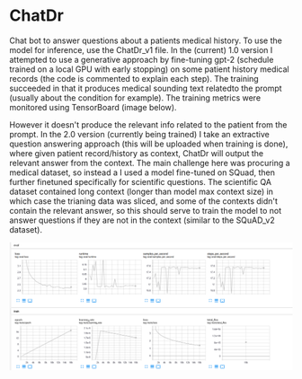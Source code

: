 # ChatDr
Chat bot to answer questions about a patients medical history. To use the model for inference, use the ChatDr_v1 file.
In the (current) 1.0 version I attempted to use a generative approach by fine-tuning gpt-2 (schedule trained on a local GPU with early stopping) on some patient history medical records (the code is commented to explain each step). The training succeeded in that it produces medical sounding text relatedto the prompt (usually about the condition for example). The training metrics were monitored using TensorBoard (image below).

However it doesn't produce the relevant info related to the patient from the prompt.
In the 2.0 version (currently being trained) I take an extractive question answering approach (this will be uploaded when training is done), where given patient record/history as context, ChatDr will output the relevant answer from the context. The main challenge here was procuring a medical dataset, so instead a I used a model fine-tuned on SQuad, then further finetuned specifically for scientific questions. The scientific QA dataset contained long context (longer than model max context size) in which case the trianing data was sliced, and some of the contexts didn't contain the relevant answer, so this should serve to train the model to not answer questions if they are not in the context (similar to the SQuAD_v2 dataset).


![Screenshot](TB_dashboard_ChatDr_v1.png "ChatDr_v1 Training Metrics")
